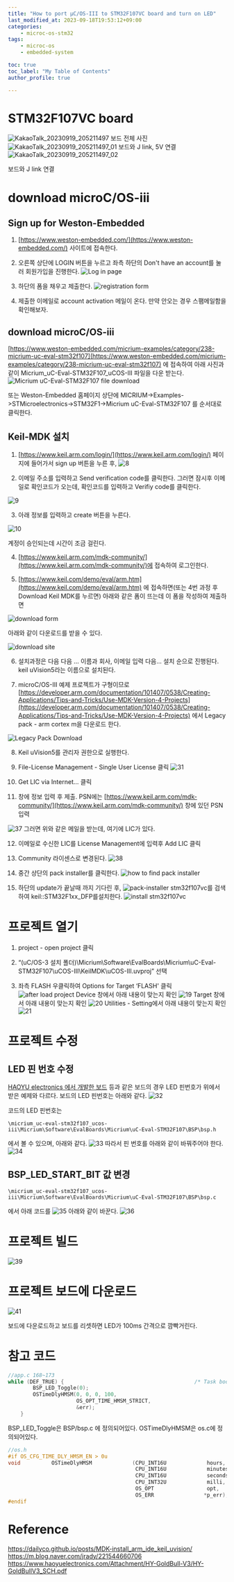 ```yaml
---
title: "How to port μC/OS-III to STM32F107VC board and turn on LED"
last_modified_at: 2023-09-18T19:53:12+09:00
categories:
    - microc-os-stm32
tags:
    - microc-os
    - embedded-system

toc: true
toc_label: "My Table of Contents"
author_profile: true

---
```

# STM32F107VC board
![KakaoTalk_20230919_205211497](https://github.com/minchoCoin/minchoCoin.github.io/assets/62372650/fe8a0c77-619c-483a-a03b-9159536d25ed)
보드 전체 사진
![KakaoTalk_20230919_205211497_01](https://github.com/minchoCoin/minchoCoin.github.io/assets/62372650/cb5a83cc-6b73-469f-9961-0884545a8f0f)
보드와 J link, 5V 연결
![KakaoTalk_20230919_205211497_02](https://github.com/minchoCoin/minchoCoin.github.io/assets/62372650/b3312516-67bc-4467-b5c8-e6def0d4db52)

보드와 J link 연결
# download microC/OS-iii

## Sign up for Weston-Embedded

1. [https://www.weston-embedded.com/](https://www.weston-embedded.com/) 사이트에 접속한다.

2. 오른쪽 상단에 LOGIN 버튼을 누르고 좌측 하단의 Don't have an account를 눌러 회원가입을 진행한다.
![Log in page](https://github.com/minchoCoin/minchoCoin.github.io/assets/62372650/cd460b85-06b8-461a-8967-e25e09334027)

3. 하단의 폼을 채우고 제출한다.
![registration form](https://github.com/minchoCoin/minchoCoin.github.io/assets/62372650/e3076854-5cea-41d6-b904-7f81b12ffc76)

4. 제출한 이메일로 account activation 메일이 온다. 만약 안오는 경우 스팸메일함을 확인해보자.

## download microC/OS-iii

[https://www.weston-embedded.com/micrium-examples/category/238-micrium-uc-eval-stm32f107](https://www.weston-embedded.com/micrium-examples/category/238-micrium-uc-eval-stm32f107) 에 접속하여 아래 사진과 같이 Micrium_uC-Eval-STM32F107_uCOS-III 파일을 다운 받는다.
![Micrium uC-Eval-STM32F107 file download](https://github.com/minchoCoin/minchoCoin.github.io/assets/62372650/0578e299-cd52-44fd-a5dd-086cf0f225ad)

또는 Weston-Embedded 홈페이지 상단에 MICRIUM->Examples->STMicroelectronics->STM32F1->Micrium uC-Eval-STM32F107 를 순서대로 클릭한다.

## Keil-MDK 설치
1. [https://www.keil.arm.com/login/](https://www.keil.arm.com/login/) 페이지에 들어가서 sign up 버튼을 누른 후,
![8](https://github.com/minchoCoin/minchoCoin.github.io/assets/62372650/c9d0f6a5-9cec-43df-acd2-01e0ddc4729e)


2. 이메일 주소를 입력하고 Send verification code를 클릭한다.
그러면 잠시후 이메일로 확인코드가 오는데, 확인코드를 입력하고 Verifiy code를 클릭한다.

![9](https://github.com/minchoCoin/minchoCoin.github.io/assets/62372650/5d6b27d4-af4e-4f36-a409-929faf15e8bb)

3. 아래 정보를 입력하고 create 버튼을 누른다.

![10](https://github.com/minchoCoin/minchoCoin.github.io/assets/62372650/8f25b3c2-8f6f-4c67-bccd-66ec5ea9a923)

계정이 승인되는데 시간이 조금 걸린다.

4. [https://www.keil.arm.com/mdk-community/](https://www.keil.arm.com/mdk-community/)에 접속하여 로그인한다.

5. [https://www.keil.com/demo/eval/arm.htm](https://www.keil.com/demo/eval/arm.htm) 에 접속하면(또는 4번 과정 후 Download Keil MDK를 누르면) 아래와 같은 폼이 뜨는데 이 폼을 작성하여 제출하면

![download form](https://github.com/minchoCoin/minchoCoin.github.io/assets/62372650/6c6d4643-08d1-4ae2-a8b5-92b67babbbfd)

아래와 같이 다운로드를 받을 수 있다.

![download site](https://github.com/minchoCoin/minchoCoin.github.io/assets/62372650/98df399b-8467-4076-ac9d-f83417facf64)

6. 설치과정은 다음 다음 ... 이름과 회사, 이메일 입력 다음... 설치 순으로 진행된다. keil uVision5라는 이름으로 설치된다.

7. microC/OS-III 예제 프로젝트가 구형이므로 [https://developer.arm.com/documentation/101407/0538/Creating-Applications/Tips-and-Tricks/Use-MDK-Version-4-Projects](https://developer.arm.com/documentation/101407/0538/Creating-Applications/Tips-and-Tricks/Use-MDK-Version-4-Projects) 에서 Legacy pack - arm cortex m을 다운로드 한다.

![Legacy Pack Download](https://github.com/minchoCoin/minchoCoin.github.io/assets/62372650/b2bc1d43-07ef-4399-9bc7-c0fbc22beacf)

8. Keil uVision5를 관리자 권한으로 실행한다.

9. File-License Management - Single User License 클릭
![31](https://github.com/minchoCoin/minchoCoin.github.io/assets/62372650/fe657190-f303-4366-9728-53992cc8804b)
10. Get LIC via Internet... 클릭

11. 창에 정보 입력 후 제출. PSN에는 [https://www.keil.arm.com/mdk-community/](https://www.keil.arm.com/mdk-community/) 창에 있던 PSN 입력

![37](https://github.com/minchoCoin/minchoCoin.github.io/assets/62372650/8152c407-da89-42fa-9f62-5df65a1d5074)
그러면 위와 같은 메일을 받는데, 여기에 LIC가 있다.

12. 이메일로 수신한 LIC를 License Management에 입력후 Add LIC 클릭

13. Community 라이센스로 변경된다.
![38](https://github.com/minchoCoin/minchoCoin.github.io/assets/62372650/01a28338-db5b-4909-8311-c8690b76a8ab)
14. 중간 상단의 pack installer를 클릭한다.
![how to find pack installer](https://github.com/minchoCoin/minchoCoin.github.io/assets/62372650/0535c21c-aec6-4cce-a68a-fceec7326dbb)

15. 하단의 update가 끝날때 까지 기다린 후,
![pack-installer](https://github.com/minchoCoin/minchoCoin.github.io/assets/62372650/65db29d2-21f7-4e3a-9e32-143134d8fe0a)
stm32f107vc를 검색하여 keil::STM32F1xx_DFP를설치한다.
![install stm32f107vc](https://github.com/minchoCoin/minchoCoin.github.io/assets/62372650/19eb2e48-d53f-418c-bd14-874570554f1d)

# 프로젝트 열기

1. project - open project 클릭

2. “(uC/OS-3 설치 폴더)\Micrium\Software\EvalBoards\Micrium\uC-Eval-STM32F107\uCOS-III\KeilMDK\uCOS-III.uvproj” 선택

3. 좌측 FLASH 우클릭하여 Options for Target ‘FLASH' 클릭
![after load project](https://github.com/minchoCoin/minchoCoin.github.io/assets/62372650/2c0ba001-1f30-4a9b-8a78-bf6c436af963)
Device 창에서 아래 내용이 맞는지 확인
![19](https://github.com/minchoCoin/minchoCoin.github.io/assets/62372650/5869d4fd-d23e-4de9-a564-5a0e7692e5ca)
Target 창에서 아래 내용이 맞는지 확인
![20](https://github.com/minchoCoin/minchoCoin.github.io/assets/62372650/8e3c2892-d4eb-4394-acd0-d28fcb88fbb6)
Utilities - Setting에서 아래 내용이 맞는지 확인
![21](https://github.com/minchoCoin/minchoCoin.github.io/assets/62372650/7ed47fe1-0ca6-429b-97bb-65753b15e9c9)

# 프로젝트 수정
## LED 핀 번호 수정
[HAOYU electronics 에서 개발한 보드](https://www.hotmcu.com/stm32f107vct6-development-board-p-114.html) 등과 같은 보드의 경우 LED 핀번호가 위에서 받은 예제와 다르다.
보드의 LED 핀번호는 아래와 같다.
![32](https://github.com/minchoCoin/minchoCoin.github.io/assets/62372650/6242ccce-6cdf-44ee-aebc-aa486bf2bf0a)

코드의 LED 핀번호는
```
\micrium_uc-eval-stm32f107_ucos-iii\Micrium\Software\EvalBoards\Micrium\uC-Eval-STM32F107\BSP\bsp.h
```
에서 볼 수 있으며, 아래와 같다.
![33](https://github.com/minchoCoin/minchoCoin.github.io/assets/62372650/cf97e1fb-5964-4e43-9d9b-310b1ce9e49b)
따라서 핀 번호를 아래와 같이 바꿔주어야 한다.
![34](https://github.com/minchoCoin/minchoCoin.github.io/assets/62372650/b18417a5-a90f-4cd5-bf8f-6e914d68e677)

## BSP_LED_START_BIT 값 변경
```
\micrium_uc-eval-stm32f107_ucos-iii\Micrium\Software\EvalBoards\Micrium\uC-Eval-STM32F107\BSP\bsp.c
```
에서 아래 코드를
![35](https://github.com/minchoCoin/minchoCoin.github.io/assets/62372650/62ac25b9-602c-447a-88fc-96f97398ac48)
아래와 같이 바꾼다.
![36](https://github.com/minchoCoin/minchoCoin.github.io/assets/62372650/a33a89e4-44e0-4376-9662-60a25747ecc2)

# 프로젝트 빌드
![39](https://github.com/minchoCoin/minchoCoin.github.io/assets/62372650/b78c860c-77a4-4a8c-a563-310aedf8ba98)
# 프로젝트 보드에 다운로드
![41](https://github.com/minchoCoin/minchoCoin.github.io/assets/62372650/ab23bd94-f2ac-4784-afa7-75af682941aa)

보드에 다운로드하고 보드를 리셋하면 LED가 100ms 간격으로 깜빡거린다.

# 참고 코드
```c
//app.c 168~173
while (DEF_TRUE) {                                          /* Task body, always written as an infinite loop.       */
        BSP_LED_Toggle(0);
        OSTimeDlyHMSM(0, 0, 0, 100,
                      OS_OPT_TIME_HMSM_STRICT,
                      &err);
    }
```
BSP_LED_Toggle은 BSP/bsp.c 에 정의되어있다.
OSTimeDlyHMSM은 os.c에 정의되어있다.
```c
//os.h
#if OS_CFG_TIME_DLY_HMSM_EN > 0u
void          OSTimeDlyHMSM             (CPU_INT16U             hours,
                                         CPU_INT16U             minutes,
                                         CPU_INT16U             seconds,
                                         CPU_INT32U             milli,
                                         OS_OPT                 opt,
                                         OS_ERR                *p_err);
#endif
```

# Reference
https://dailyco.github.io/posts/MDK-install_arm_ide_keil_uvision/
https://m.blog.naver.com/jrady/221544660706
https://www.haoyuelectronics.com/Attachment/HY-GoldBull-V3/HY-GoldBullV3_SCH.pdf
